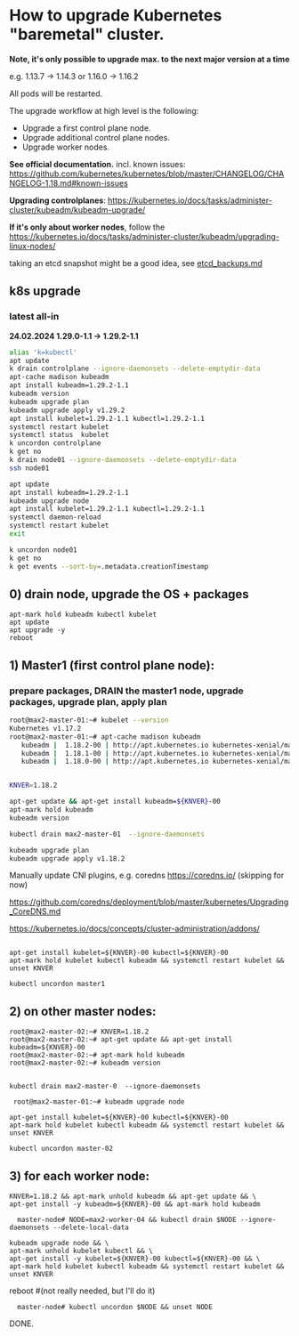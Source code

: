 # How to upgrade Kubernetes "baremetal" cluster.

**Note, it's only possible to upgrade max. to the next major version at a time**

e.g. 1.13.7 -> 1.14.3 or 1.16.0 -> 1.16.2

All pods will be restarted.


The upgrade workflow at high level is the following:

- Upgrade a first control plane node.
- Upgrade additional control plane nodes.
- Upgrade worker nodes.


**See official documentation.**
incl. known issues: https://github.com/kubernetes/kubernetes/blob/master/CHANGELOG/CHANGELOG-1.18.md#known-issues

**Upgrading controlplanes**:
https://kubernetes.io/docs/tasks/administer-cluster/kubeadm/kubeadm-upgrade/

**If it's only about worker nodes**, follow the
https://kubernetes.io/docs/tasks/administer-cluster/kubeadm/upgrading-linux-nodes/


taking an etcd snapshot might be a good idea, see [etcd_backups.md](etcd_backups.md)



## k8s upgrade

###  latest all-in

**24.02.2024    1.29.0-1.1 -> 1.29.2-1.1**


```bash
alias 'k=kubectl'
apt update
k drain controlplane --ignore-daemonsets --delete-emptydir-data
apt-cache madison kubeadm
apt install kubeadm=1.29.2-1.1
kubeadm version
kubeadm upgrade plan
kubeadm upgrade apply v1.29.2
apt install kubelet=1.29.2-1.1 kubectl=1.29.2-1.1
systemctl restart kubelet
systemctl status  kubelet
k uncordon controlplane
k get no
k drain node01 --ignore-daemonsets --delete-emptydir-data
ssh node01

apt update
apt install kubeadm=1.29.2-1.1
kubeadm upgrade node
apt install kubelet=1.29.2-1.1 kubectl=1.29.2-1.1
systemctl daemon-reload
systemctl restart kubelet
exit

k uncordon node01
k get no
k get events --sort-by=.metadata.creationTimestamp

```




## 0) drain node, upgrade the OS + packages

```
apt-mark hold kubeadm kubectl kubelet
apt update
apt upgrade -y
reboot
```


## 1) Master1 (first control plane node):


### prepare packages, DRAIN the master1 node, upgrade packages, upgrade plan, apply plan

```bash
root@max2-master-01:~# kubelet --version
Kubernetes v1.17.2
root@max2-master-01:~# apt-cache madison kubeadm
   kubeadm |  1.18.2-00 | http://apt.kubernetes.io kubernetes-xenial/main amd64 Packages
   kubeadm |  1.18.1-00 | http://apt.kubernetes.io kubernetes-xenial/main amd64 Packages
   kubeadm |  1.18.0-00 | http://apt.kubernetes.io kubernetes-xenial/main amd64 Packages


KNVER=1.18.2

apt-get update && apt-get install kubeadm=${KNVER}-00
apt-mark hold kubeadm
kubeadm version

kubectl drain max2-master-01  --ignore-daemonsets

kubeadm upgrade plan
kubeadm upgrade apply v1.18.2
```


Manually update CNI plugins, e.g. coredns https://coredns.io/ (skipping for now)

 https://github.com/coredns/deployment/blob/master/kubernetes/Upgrading_CoreDNS.md

 https://kubernetes.io/docs/concepts/cluster-administration/addons/

```

apt-get install kubelet=${KNVER}-00 kubectl=${KNVER}-00
apt-mark hold kubelet kubectl kubeadm && systemctl restart kubelet && unset KNVER

kubectl uncordon master1
```



## 2) on other master nodes:


```
root@max2-master-02:~# KNVER=1.18.2
root@max2-master-02:~# apt-get update && apt-get install kubeadm=${KNVER}-00
root@max2-master-02:~# apt-mark hold kubeadm
root@max2-master-02:~# kubeadm version
```

```

kubectl drain max2-master-0  --ignore-daemonsets
```

```
 root@max2-master-01:~# kubeadm upgrade node
```


```
apt-get install kubelet=${KNVER}-00 kubectl=${KNVER}-00
apt-mark hold kubelet kubectl kubeadm && systemctl restart kubelet && unset KNVER

kubectl uncordon master-02
```


## 3) for each worker node:

```
KNVER=1.18.2 && apt-mark unhold kubeadm && apt-get update && \
apt-get install -y kubeadm=${KNVER}-00 && apt-mark hold kubeadm
```


```
  master-node# NODE=max2-worker-04 && kubectl drain $NODE --ignore-daemonsets --delete-local-data
```


```
kubeadm upgrade node && \
apt-mark unhold kubelet kubectl && \
apt-get install -y kubelet=${KNVER}-00 kubectl=${KNVER}-00 && \
apt-mark hold kubelet kubectl kubeadm && systemctl restart kubelet && unset KNVER
```


reboot #(not really needed, but I'll do it)

```
  master-node# kubectl uncordon $NODE && unset NODE 
```


DONE.
